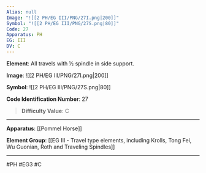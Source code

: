 ```yaml
---
Alias: null
Image: "![[2 PH/EG III/PNG/27I.png|200]]"
Symbol: "![[2 PH/EG III/PNG/27S.png|80]]"
Code: 27
Apparatus: PH
EG: III
DV: C
---
```

**Element**: All travels with 1⁄2 spindle in side support.

**Image**:
![[2 PH/EG III/PNG/27I.png|200]]

**Symbol**:
![[2 PH/EG III/PNG/27S.png|80]]

**Code Identification Number**: 27

>**Difficulty Value**: C

___
**Apparatus**: [[Pommel Horse]]

**Element Group**: [[EG III - Travel type elements, including Krolls, Tong Fei, Wu Guonian, Roth and Traveling Spindles]]
___
#PH #EG3 #C
